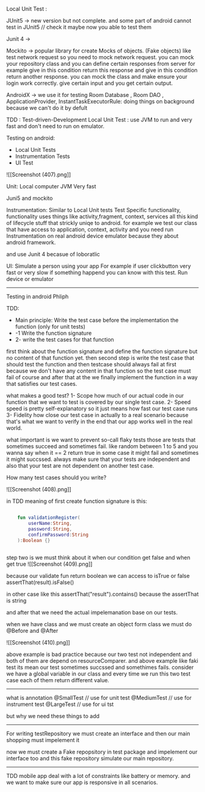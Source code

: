 
Local Unit Test :

JUnit5  -> new version but not complete. and some part of android cannot test in JUnit5 // check it maybe now you able to test them

Junit 4  -> 

Mockito -> popular library for create Mocks of objects. (Fake objects) like test network request so you need to mock network request. you can mock your repository class and you can define certain responses from server for example give in this condition return this response and give in this condition return another response.
you can mock the class and make ensure   your login work correctly. give certain input and you get certain output.

AndroidX -> 
we use it for testing Room Database , Room DAO , ApplicationProvider, InstantTaskExecutorRule: doing things on background because we can't do it by defult


TDD : Test-driven-Development
Local Unit Test : use JVM to run and very fast and don't need to run on emulator.


Testing on android:
- Local Unit Tests
- Instrumentation Tests
- UI Test

![[Screenshot (407).png]]




Unit:
Local computer
JVM 
Very fast

Juni5 and mockito


Instrumentation:
Similar to Local Unit tests
Test Specific functionality, functionality uses things like activity,fragment, context, services
all this kind of lifecycle stuff that strickly uniqe to android.
for example we test our class that have access to application, context, activity
and you need run Instrumentation on real android device emulator because they about android framework.

and use Junit 4 becasue of loboratlic


UI:
Simulate a person using your app
For example if user clickbutton very fast or very slow if something happend you can know with this test.
Run device or emulator 

 -----
 Testing in android Phliph 

TDD:
- Main principle: Write the test case before the implementation the function (only for unit tests)
-   -1  Write the function signature
-    2- write the test cases for that function


first think about the function signature and define the function signature but no content of that function yet. then second step is write the test case that should test the function and then testcase should always fail at first because we don't have any content in that function so the test case must fail of course and after that at the we finally implement the function in a way  that satisfies our  test cases.

what makes a good test?
1- Scope    how much of our actual code in our function that we want to test is covered by our single test case.
2- Speed     speed is  pretty self-explanatory so it just means how fast our test case runs
3- Fidelity     how close our test case in actually to a real scenario because that's what we want to verify in the end that our app works well in the real world.

what important is we want to prevent so-call flaky tests those are tests that sometimes succeed and sometimes fail.  like random between 1 to 5 and you wanna say when it == 2 return true
in some case it might fail and sometimes it might succssed.
always make sure that your tests are independent and also that your test are not dependent on another test case.

How many test cases should you write?


![[Screenshot (408).png]]

in TDD meaning of first create function signature is this:
```kotlin

    fun validationRegister(
        userName:String,
        password:String,
        confirmPassword:String
    ):Boolean {}
    
```

step two is we must think about it when our condition get false and when get true
![[Screenshot (409).png]]


because our validate fun return boolean we can access to isTrue or false 
assertThat(result).isFalse()

in other case like this 
 assertThat("result").contains()
because the assertThat is string


and after that we need the actual impelemanation base on our tests.


when we have class and we must create an object form class we must do @Before and @After 

![[Screenshot (410).png]]

above example is bad practice because our two test not independent and both of them are depend on resourceComparer.
and above example like faki test its mean our test sometimes succssed and somethimes fails.
consider we have a global variable in our class and every time we run this two test case each of them return different value.




----
what is annotation 
@SmallTest   // use for unit test 
@MediumTest  //  use for instrument test
@LargeTest    // use for ui tst

but why we need these things to add 


-----
For writing testRepository we must create an interface and then our main shopping must impelement it 

now we must create a Fake repopsitory in test package and impelement our interface too and this fake repository simulate our main repository.

---

TDD 
mobile app deal with a lot of constraints like battery or memory. and we want to make sure our app is responsive in all scenarios.

 
